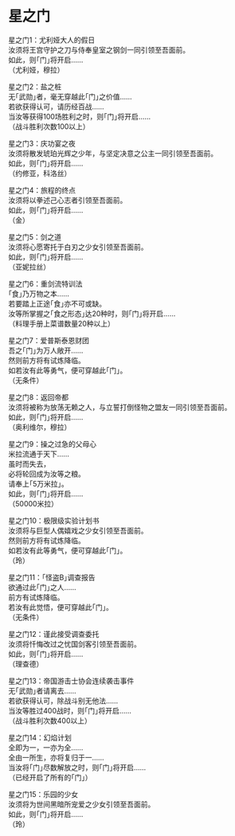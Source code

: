 # 星之门
  
星之门1：尤利娅大人的假日  
汝须将王宫守护之刀与侍奉皇室之钢剑一同引领至吾面前。  
如此，则｢门｣将开启……  
（尤利娅，穆拉）  

  
星之门2：盐之桩  
无｢武勋｣者，毫无穿越此｢门｣之价值……  
若欲获得认可，请历经百战……  
当汝等获得100场胜利之时，则｢门｣将开启……  
（战斗胜利次数100以上）

  
星之门3：庆功宴之夜  
汝须将散发琥珀光辉之少年，与坚定决意之公主一同引领至吾面前。  
如此，则｢门｣将开启……  
（约修亚，科洛丝）

  
星之门4：旅程的终点  
汝须将以拳述己心志者引领至吾面前。  
如此，则｢门｣将开启……  
（金）

  
星之门5：剑之道  
汝须将心愿寄托于白刃之少女引领至吾面前。  
如此，则｢门｣将开启……  
（亚妮拉丝）

  
星之门6：重剑流特训法  
｢食｣乃万物之本……  
若要踏上正途｢食｣亦不可或缺。  
汝等所掌握之｢食之形态｣达20种时，则｢门｣将开启……  
（料理手册上菜谱数量20种以上）

  
星之门7：爱普斯泰恩财团  
吾之｢门｣为万人敞开……  
然则前方将有试炼降临。  
如若汝有此等勇气，便可穿越此｢门｣。  
（无条件）

  
星之门8：返回帝都  
汝须将被称为放荡无赖之人，与立誓打倒怪物之盟友一同引领至吾面前。  
如此，则｢门｣将开启……  
（奥利维尔，穆拉）

  
星之门9：操之过急的父母心  
米拉流通于天下……  
虽时而失去，  
必将轮回成为汝等之粮。  
请奉上｢5万米拉｣。  
如此，则｢门｣将开启……  
（50000米拉）

  
星之门10：极限级实验计划书  
汝须将与巨型人偶嬉戏之少女引领至吾面前。  
然则前方将有试炼降临。  
如若汝有此等勇气，便可穿越此｢门｣。  
（玲）

  
星之门11：｢怪盗B｣调查报告  
欲通过此｢门｣之人……  
前方有试炼降临。  
若汝有此觉悟，便可穿越此｢门｣。  
（无条件）

  
星之门12：谨此接受调查委托  
汝须将忏悔改过之忧国剑客引领至吾面前。  
如此，则｢门｣将开启……  
（理查德）

  
星之门13：帝国游击士协会连续袭击事件  
无｢武勋｣者请离去……  
若欲获得认可，除战斗别无他法……  
当汝等胜过400战时，则｢门｣将开启……  
（战斗胜利次数400以上）

  
星之门14：幻焰计划  
全即为一，一亦为全……  
全由一所生，亦将复归于一……  
当汝将｢门｣尽数解放之时，则｢门｣将开启……  
（已经开启了所有的｢门｣）

  
星之门15：乐园的少女  
汝须将为世间黑暗所宠爱之少女引领至吾面前。  
如此，则｢门｣将开启……  
（玲）


